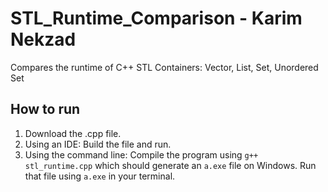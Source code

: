 # STL_Runtime_Comparison - Karim Nekzad
Compares the runtime of C++ STL Containers:  Vector, List, Set, Unordered Set

## How to run
1. Download the .cpp file.
2. Using an IDE: Build the file and run.
3. Using the command line: Compile the program using `g++ stl_runtime.cpp` which should generate an `a.exe` file on Windows. Run that file using `a.exe` in your terminal.
